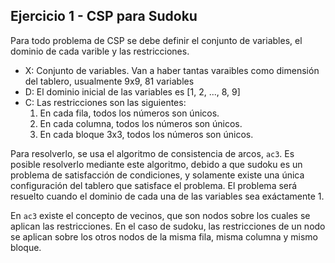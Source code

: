 ## Ejercicio 1 - CSP para Sudoku
Para todo problema de CSP se debe definir el conjunto de variables, el dominio de cada varible y las restricciones.
 - X: Conjunto de variables. Van a haber tantas varaibles como dimensión del tablero, usualmente 9x9, 81 variables
 - D: El dominio inicial de las variables es [1, 2, ..., 8, 9]
 - C: Las restricciones son las siguientes:
    1. En cada fila, todos los números son únicos.
    2. En cada columna, todos los números son únicos.
    3. En cada bloque 3x3, todos los números son únicos.


Para resolverlo, se usa el algoritmo de consistencia de arcos, `ac3`. Es posible resolverlo mediante este algoritmo, debido a que sudoku es un problema de satisfacción de condiciones, y solamente existe una única configuración del tablero que satisface el problema.
El problema será resuelto cuando el dominio de cada una de las variables sea exáctamente 1.

En `ac3` existe el concepto de vecinos, que son nodos sobre los cuales se aplican las restricciones. En el caso de sudoku, las restricciones de un nodo se aplican sobre los otros nodos de la misma fila, misma columna y mismo bloque.
